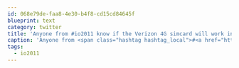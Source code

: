 ```yaml
---
id: 068e79de-faa8-4e30-b4f8-cd15cd84645f
blueprint: text
category: twitter
title: 'Anyone from #io2011 know if the Verizon 4G simcard will work in a 3G data device?'
caption: 'Anyone from <span class="hashtag hashtag_local">#<a href="http://tweettemp.darylchymko.ca/?tag=io2011">io2011</a> know if the Verizon 4G simcard will work in a 3G data device?'
tags:
  - io2011
---
```


